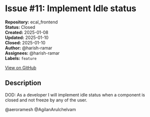 # Issue #11: Implement Idle status

**Repository:** ecal_frontend  
**Status:** Closed  
**Created:** 2025-01-08  
**Updated:** 2025-01-10  
**Closed:** 2025-01-10  
**Author:** @harish-ramar  
**Assignees:** @harish-ramar  
**Labels:** `feature`  

[View on GitHub](https://github.com/Simtestlab/ecal_frontend/issues/11)

## Description

DOD: As a developer I will implement idle status when a component is closed and not freeze by any of the user.

@aeroramesh @AgilanArulchelvam 